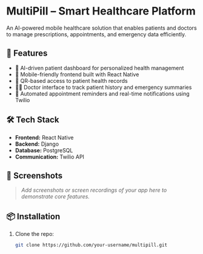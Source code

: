# MultiPill – Smart Healthcare Platform

An AI-powered mobile healthcare solution that enables patients and doctors to manage prescriptions, appointments, and emergency data efficiently.

## 🚀 Features

- 🧠 AI-driven patient dashboard for personalized health management
- 📱 Mobile-friendly frontend built with React Native
- 📄 QR-based access to patient health records
- 👨‍⚕️ Doctor interface to track patient history and emergency summaries
- 🔔 Automated appointment reminders and real-time notifications using Twilio

## 🛠️ Tech Stack

- **Frontend:** React Native  
- **Backend:** Django  
- **Database:** PostgreSQL  
- **Communication:** Twilio API

## 📸 Screenshots

> _Add screenshots or screen recordings of your app here to demonstrate core features._

## 📦 Installation

1. Clone the repo:
   ```bash
   git clone https://github.com/your-username/multipill.git
